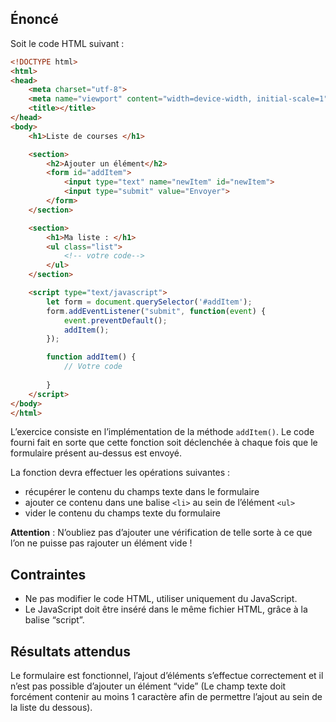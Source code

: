 ## Énoncé

Soit le code HTML suivant :

```html
<!DOCTYPE html>
<html>
<head>
	<meta charset="utf-8">
	<meta name="viewport" content="width=device-width, initial-scale=1">
	<title></title>
</head>
<body>
	<h1>Liste de courses </h1>

	<section>
		<h2>Ajouter un élément</h2>
		<form id="addItem">
			<input type="text" name="newItem" id="newItem">
			<input type="submit" value="Envoyer">
		</form>
	</section>

	<section>
		<h1>Ma liste : </h1>
		<ul class="list">
			<!-- votre code-->
		</ul>
	</section>

	<script type="text/javascript">
		let form = document.querySelector('#addItem');
		form.addEventListener("submit", function(event) {
			event.preventDefault();
			addItem();
		});

		function addItem() {
			// Votre code
			
		}
	</script>
</body>
</html>
```

L’exercice consiste en l’implémentation de la méthode ```addItem()```. Le code fourni fait en sorte que cette fonction soit déclenchée à chaque fois que le formulaire présent au-dessus est envoyé.

La fonction devra effectuer les opérations suivantes : 

- récupérer le contenu du champs texte dans le formulaire
- ajouter ce contenu dans une balise ```<li>``` au sein de l’élément ```<ul>```
- vider le contenu du champs texte du formulaire

**__Attention__** : N’oubliez pas d’ajouter une vérification de telle sorte à ce que l’on ne puisse pas rajouter un élément vide !

## Contraintes

- Ne pas modifier le code HTML, utiliser uniquement du JavaScript.
- Le JavaScript doit être inséré dans le même fichier HTML, grâce à la balise “script”.

## Résultats attendus

Le formulaire est fonctionnel, l’ajout d’éléments s’effectue correctement et il n’est pas possible d’ajouter un élément “vide” (Le champ texte doit forcément contenir au moins 1 caractère afin de permettre l’ajout au sein de la liste du dessous).